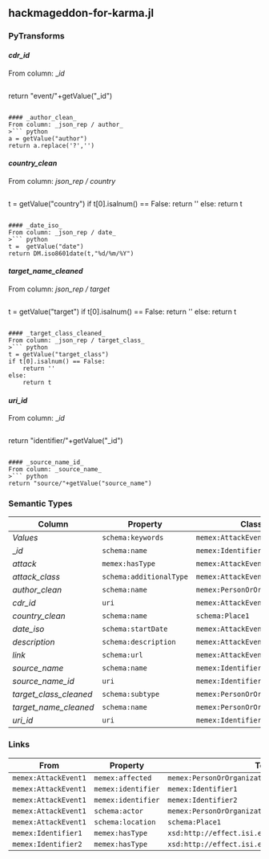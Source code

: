## hackmageddon-for-karma.jl

### PyTransforms
#### _cdr_id_
From column: __id_
>``` python
return "event/"+getValue("_id")
```

#### _author_clean_
From column: _json_rep / author_
>``` python
a = getValue("author")
return a.replace('?','')
```

#### _country_clean_
From column: _json_rep / country_
>``` python
t = getValue("country")
if t[0].isalnum() == False:
    return ''
else:
    return t
```

#### _date_iso_
From column: _json_rep / date_
>``` python
t =  getValue("date")
return DM.iso8601date(t,"%d/%m/%Y")
```

#### _target_name_cleaned_
From column: _json_rep / target_
>``` python
t = getValue("target")
if t[0].isalnum() == False:
    return ''
else:
    return t
```

#### _target_class_cleaned_
From column: _json_rep / target_class_
>``` python
t = getValue("target_class")
if t[0].isalnum() == False:
    return ''
else:
    return t
```

#### _uri_id_
From column: __id_
>``` python
return "identifier/"+getValue("_id")
```

#### _source_name_id_
From column: _source_name_
>``` python
return "source/"+getValue("source_name")
```


### Semantic Types
| Column | Property | Class |
|  ----- | -------- | ----- |
| _Values_ | `schema:keywords` | `memex:AttackEvent1`|
| __id_ | `schema:name` | `memex:Identifier1`|
| _attack_ | `memex:hasType` | `memex:AttackEvent1`|
| _attack_class_ | `schema:additionalType` | `memex:AttackEvent1`|
| _author_clean_ | `schema:name` | `memex:PersonOrOrganization1`|
| _cdr_id_ | `uri` | `memex:AttackEvent1`|
| _country_clean_ | `schema:name` | `schema:Place1`|
| _date_iso_ | `schema:startDate` | `memex:AttackEvent1`|
| _description_ | `schema:description` | `memex:AttackEvent1`|
| _link_ | `schema:url` | `memex:AttackEvent1`|
| _source_name_ | `schema:name` | `memex:Identifier2`|
| _source_name_id_ | `uri` | `memex:Identifier2`|
| _target_class_cleaned_ | `schema:subtype` | `memex:PersonOrOrganization2`|
| _target_name_cleaned_ | `schema:name` | `memex:PersonOrOrganization2`|
| _uri_id_ | `uri` | `memex:Identifier1`|


### Links
| From | Property | To |
|  --- | -------- | ---|
| `memex:AttackEvent1` | `memex:affected` | `memex:PersonOrOrganization2`|
| `memex:AttackEvent1` | `memex:identifier` | `memex:Identifier1`|
| `memex:AttackEvent1` | `memex:identifier` | `memex:Identifier2`|
| `memex:AttackEvent1` | `schema:actor` | `memex:PersonOrOrganization1`|
| `memex:AttackEvent1` | `schema:location` | `schema:Place1`|
| `memex:Identifier1` | `memex:hasType` | `xsd:http://effect.isi.edu/identifier/database`|
| `memex:Identifier2` | `memex:hasType` | `xsd:http://effect.isi.edu/identifier/source`|
